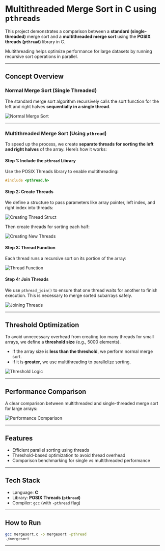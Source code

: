 # Multithreaded Merge Sort in C using `pthreads`

This project demonstrates a comparison between a **standard (single-threaded)** merge sort and a **multithreaded merge sort** using the **POSIX threads (`pthread`)** library in C.

Multithreading helps optimize performance for large datasets by running recursive sort operations in parallel.

---

## Concept Overview

### Normal Merge Sort (Single Threaded)
The standard merge sort algorithm recursively calls the sort function for the left and right halves **sequentially in a single thread**.

![Normal Merge Sort](https://github.com/user-attachments/assets/17b26930-1471-4e80-9cee-0c42b419b1c6)

---

### Multithreaded Merge Sort (Using `pthread`)

To speed up the process, we create **separate threads for sorting the left and right halves** of the array. Here’s how it works:

#### Step 1: Include the `pthread` Library
Use the POSIX Threads library to enable multithreading:

```c
#include <pthread.h>
```

#### Step 2: Create Threads

We define a structure to pass parameters like array pointer, left index, and right index into threads:

![Creating Thread Struct](https://github.com/user-attachments/assets/0f2645f6-fe30-4390-b9a4-0232e04d24a6)

Then create threads for sorting each half:

![Creating New Threads](https://github.com/user-attachments/assets/b4226221-2df8-4ac3-84bf-b978fa42a70d)

#### Step 3: Thread Function

Each thread runs a recursive sort on its portion of the array:

![Thread Function](https://github.com/user-attachments/assets/027bd136-6e0a-4b35-8cbf-fa0fab5f92cf)

#### Step 4: Join Threads

We use `pthread_join()` to ensure that one thread waits for another to finish execution. This is necessary to merge sorted subarrays safely.

![Joining Threads](https://github.com/user-attachments/assets/8935297e-558a-4f0a-9ad7-1dd84824b0d7)

---

## Threshold Optimization

To avoid unnecessary overhead from creating too many threads for small arrays, we define a **threshold size** (e.g., 5000 elements).  
- If the array size is **less than the threshold**, we perform normal merge sort.  
- If it is **greater**, we use multithreading to parallelize sorting.

![Threshold Logic](https://github.com/user-attachments/assets/6789f4b7-0ef9-4fe5-8e92-8ce79a815217)

---

## Performance Comparison

A clear comparison between multithreaded and single-threaded merge sort for large arrays:

![Performance Comparison](https://github.com/user-attachments/assets/8ec1ef16-479a-449b-af22-8a9faac865fb)

---

## Features

- Efficient parallel sorting using threads  
- Threshold-based optimization to avoid thread overhead  
- Comparison benchmarking for single vs multithreaded performance

---

## Tech Stack

- Language: **C**
- Library: **POSIX Threads (`pthread`)**
- Compiler: `gcc` (with `-pthread` flag)

---

## How to Run

```bash
gcc mergesort.c -o mergesort -pthread
./mergesort
```

--- 

